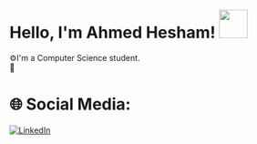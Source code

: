 # Hello, I'm Ahmed Hesham! <img src = "https://raw.githubusercontent.com/MartinHeinz/MartinHeinz/master/wave.gif" width = 50px>
⚙️I'm a Computer Science student.<br>🌱 

# 🌐 Social Media:
[![LinkedIn](https://img.shields.io/badge/LinkedIn-%230077B5.svg?logo=linkedin&logoColor=white)](https://linkedin.com/in/osman-mohammed-434661108) 


<!---
Osman-SoftwareEngineer/Osman-SoftwareEngineer is a ✨ special ✨ repository because its `README.md` (this file) appears on your GitHub profile.
You can click the Preview link to take a look at your changes.
--->
